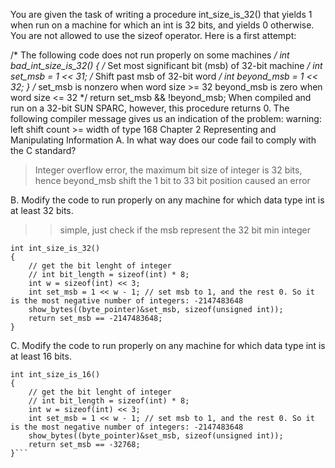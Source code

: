 You are given the task of writing a procedure int_size_is_32() that yields 1
when run on a machine for which an int is 32 bits, and yields 0 otherwise. You are
not allowed to use the sizeof operator. Here is a first attempt:

/* The following code does not run properly on some machines */
int bad_int_size_is_32() {
/* Set most significant bit (msb) of 32-bit machine */
int set_msb = 1 << 31;
/* Shift past msb of 32-bit word */
int beyond_msb = 1 << 32;
}
/* set_msb is nonzero when word size >= 32
beyond_msb is zero when word size <= 32
 */
return set_msb && !beyond_msb;
When compiled and run on a 32-bit SUN SPARC, however, this procedure
returns 0. The following compiler message gives us an indication of the problem:
warning: left shift count >= width of type
168
 Chapter 2
 Representing and Manipulating Information
A. In what way does our code fail to comply with the C standard?
> Integer overflow error, the maximum bit size of integer is 32 bits, hence
> beyond_msb shift the 1 bit to 33 bit position caused an error

B. Modify the code to run properly on any machine for which data type int is at least 32 bits.
>> simple, just check if the msb represent the 32 bit min integer
```
int int_size_is_32()
{
    // get the bit lenght of integer
    // int bit_length = sizeof(int) * 8;
    int w = sizeof(int) << 3;
    int set_msb = 1 << w - 1; // set msb to 1, and the rest 0. So it is the most negative number of integers: -2147483648
    show_bytes((byte_pointer)&set_msb, sizeof(unsigned int));
    return set_msb == -2147483648;
}
```
C. Modify the code to run properly on any machine for which data type int is at least 16 bits.
```
int int_size_is_16()
{
    // get the bit lenght of integer
    // int bit_length = sizeof(int) * 8;
    int w = sizeof(int) << 3;
    int set_msb = 1 << w - 1; // set msb to 1, and the rest 0. So it is the most negative number of integers: -2147483648
    show_bytes((byte_pointer)&set_msb, sizeof(unsigned int));
    return set_msb == -32768;
}```